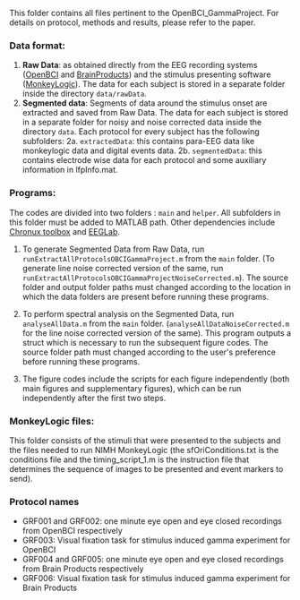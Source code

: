 This folder contains all files pertinent to the OpenBCI_GammaProject. For details on protocol, methods and results, please refer to the paper.

### Data format:

1. **Raw Data**: as obtained directly from the EEG recording systems ([OpenBCI](https://openbci.com/) and [BrainProducts](https://www.brainproducts.com/)) and the stimulus presenting software ([MonkeyLogic](https://monkeylogic.nimh.nih.gov/)). The data for each subject is stored in a separate folder inside the directory `data/rawData`.
2. **Segmented data**: Segments of data around the stimulus onset are extracted and saved from Raw Data. The data for each subject is stored in a separate folder for noisy and noise corrected data inside the directory `data`. Each protocol for every subject has the following subfolders:
    2a. `extractedData`: this contains para-EEG data like monkeylogic data and digital events data.
    2b. `segmentedData`: this contains electrode wise data for each protocol and some auxiliary information in lfpInfo.mat.

### Programs:

The codes are divided into two folders : `main` and `helper`. All subfolders in this folder must be added to MATLAB path. Other dependencies include [Chronux toolbox](http://chronux.org/) and [EEGLab](https://sccn.ucsd.edu/~scott/ica.html).

1. To generate Segmented Data from Raw Data, run `runExtractAllProtocolsOBCIGammaProject.m` from the `main` folder. (To generate line noise corrected version of the same, run `runExtractAllProtocolsOBCIGammaProjectNoiseCorrected.m`). The source folder and output folder paths must changed according to the location in which the data folders are present before running these programs.

2. To perform spectral analysis on the Segmented Data, run `analyseAllData.m` from the `main` folder. (`analyseAllDataNoiseCorrected.m` for the line noise corrected version of the same). This program outputs a struct which is necessary to run the subsequent figure codes. The source folder path must changed according to the user's preference before running these programs.

3. The figure codes include the scripts for each figure independently (both main figures and supplementary figures), which can be run independently after the first two steps.

### MonkeyLogic files:

This folder consists of the stimuli that were presented to the subjects and the files needed to run NIMH MonkeyLogic (the sfOriConditions.txt is the conditions file and the timing_script_1.m is the instruction file that determines the sequence of images to be presented and event markers to send).

### Protocol names
- GRF001 and GRF002: one minute eye open and eye closed recordings from OpenBCI respectively
- GRF003: Visual fixation task for stimulus induced gamma experiment for OpenBCI
- GRF004 and GRF005: one minute eye open and eye closed recordings from Brain Products respectively
- GRF006: Visual fixation task for stimulus induced gamma experiment for Brain Products